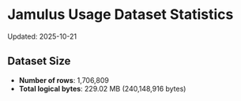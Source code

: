 # Jamulus Usage Dataset Statistics

Updated: 2025-10-21

## Dataset Size
- **Number of rows**: 1,706,809
- **Total logical bytes**: 229.02 MB (240,148,916 bytes)
